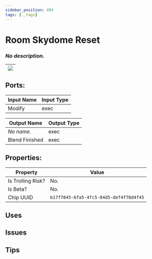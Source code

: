 ```yaml
---
sidebar_position: 494
tags: [._tags]
---
```


# Room Skydome Reset


### *No description.*

| ![](https://images-ext-2.discordapp.net/external/MPmIaQzlEPmgGWlgi-WxBBXt0Bjv_zWPkg1y1f_sy3s/https/www.recroomcircuits.com/image/circuit/absolute-value?width=206&height=108) |
|-----|

## Ports:

| Input Name | Input Type |
|-----------|-----------|
| Modify | exec |

| Output Name | Output Type |
|-----------|-----------|
| *No name.* | exec |
| Blend Finished | exec |

## Properties:

| Property  | Value |
|-------------------|-----------|
| Is Trolling Risk? | No. |
| Is Beta? | No. |
| Chip UUID | `b17f7045-6fa5-4fc5-84d5-def4f78d4f45` |

## Uses

## Issues

## Tips